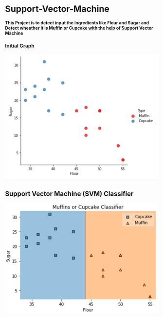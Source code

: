 # Support-Vector-Machine

#### This Project is to detect input the Ingredients like Flour and Sugar and Detect wheather it is Muffin or Cupcake with the help of Support Vector Machine

### Initial Graph
![](Images/Graph%20Initial.png)


## Support Vector Machine (SVM) Classifier
![](Images/SVM%20Graph.png)
